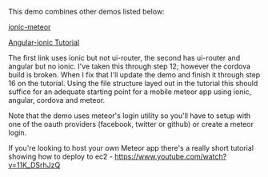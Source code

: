 This demo combines other demos listed below:

[ionic-meteor](https://github.com/netanelgilad/meteor-ionic-example)

[Angular-ionic Tutorial](https://angularjs.meteor.com/tutorial)

The first link uses ionic but not ui-router, the second has ui-router and angular but no ionic.  I've taken this through step 12; however the cordova build is broken.  When I fix that I'll update the demo and finish it through step 16 on the tutorial.  Using the file structure layed out in the tutorial this should suffice for an adequate starting point for a mobile meteor app using ionic, angular, cordova and meteor.


Note that the demo uses meteor's login utility so you'll have to setup with one of the oauth providers (facebook, twitter or github) or create a meteor login.

If you're looking to host your own Meteor app there's a really short tutorial showing how to deploy to ec2 - https://www.youtube.com/watch?v=11K_DSrhJzQ

